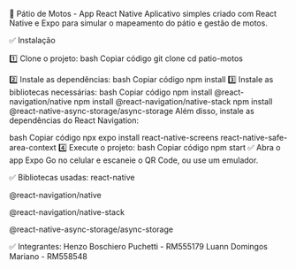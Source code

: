 🚀 Pátio de Motos - App React Native
Aplicativo simples criado com React Native e Expo para simular o mapeamento do pátio e gestão de motos.

✅ Instalação

1️⃣ Clone o projeto:
bash
Copiar código
git clone <URL do GitHub Classroom>
cd patio-motos

2️⃣ Instale as dependências:
bash
Copiar código
npm install
3️⃣ Instale as bibliotecas necessárias:
bash
Copiar código
npm install @react-navigation/native
npm install @react-navigation/native-stack
npm install @react-native-async-storage/async-storage
Além disso, instale as dependências do React Navigation:

bash
Copiar código
npx expo install react-native-screens react-native-safe-area-context
4️⃣ Execute o projeto:
bash
Copiar código
npm start
✅ Abra o app Expo Go no celular e escaneie o QR Code, ou use um emulador.

✅ Bibliotecas usadas:
react-native

@react-navigation/native

@react-navigation/native-stack

@react-native-async-storage/async-storage

✅ Integrantes:
Henzo Boschiero Puchetti - RM555179
Luann Domingos Mariano - RM558548